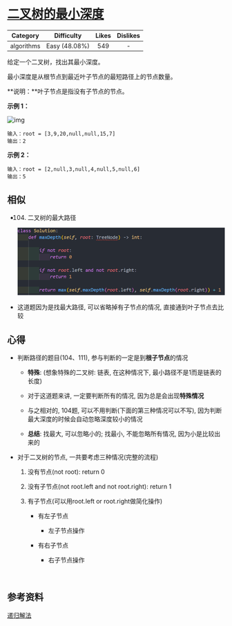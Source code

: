# [二叉树的最小深度](https://leetcode-cn.com/problems/minimum-depth-of-binary-tree/description/)

|  Category  |  Difficulty   | Likes | Dislikes |
| :--------: | :-----------: | :---: | :------: |
| algorithms | Easy (48.08%) |  549  |    -     |



给定一个二叉树，找出其最小深度。

最小深度是从根节点到最近叶子节点的最短路径上的节点数量。

**说明：**叶子节点是指没有子节点的节点。

 

**示例 1：**

![img](https://assets.leetcode.com/uploads/2020/10/12/ex_depth.jpg)

```
输入：root = [3,9,20,null,null,15,7]
输出：2
```

**示例 2：**

```
输入：root = [2,null,3,null,4,null,5,null,6]
输出：5
```

## 相似

* 104. 二叉树的最大路径

  ![](https://raw.githubusercontent.com/WeiS49/Bilder/main/img/leetcode/solutions/104_recursion.png)

* 这道题因为是找最大路径, 可以省略掉有子节点的情况, 直接通到叶子节点去比较



## 心得

* 判断路径的题目(104、111), 参与判断的一定是到**根子节点**的情况

  * **特殊**: (想象特殊的二叉树: 链表, 在这种情况下, 最小路径不是1而是链表的长度)
  * 对于这道题来讲, 一定要判断所有的情况, 因为总是会出现**特殊情况**

  * 与之相对的, 104题, 可以不用判断(下面的第三种情况可以不写), 因为判断最大深度的时候会自动忽略深度较小的情况
  * **总结**: 找最大, 可以忽略小的; 找最小, 不能忽略所有情况, 因为小是比较出来的

* 对于二叉树的节点, 一共要考虑三种情况(完整的流程)

  1. 没有节点(not root): return 0

  2. 没有子节点(not root.left and not root.right): return 1

  3. 有子节点(可以用root.left or root.right做简化操作)

     * 有左子节点

       * 左子节点操作

     * 有右子节点

       * 右子节点操作

       

​	



## 参考资料

[递归解法](https://leetcode-cn.com/problems/minimum-depth-of-binary-tree/solution/li-jie-zhe-dao-ti-de-jie-shu-tiao-jian-by-user7208/)

